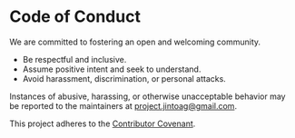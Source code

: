 # Code of Conduct

We are committed to fostering an open and welcoming community.

- Be respectful and inclusive.
- Assume positive intent and seek to understand.
- Avoid harassment, discrimination, or personal attacks.

Instances of abusive, harassing, or otherwise unacceptable behavior may be reported to the maintainers at project.jintoag@gmail.com.

This project adheres to the [Contributor Covenant](https://www.contributor-covenant.org/).
